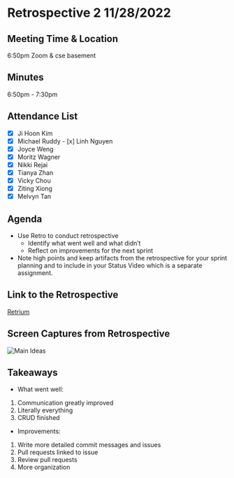 # Retrospective 2 11/28/2022

## Meeting Time & Location
6:50pm Zoom & cse basement

## Minutes
6:50pm - 7:30pm

## Attendance List
- [x] Ji Hoon Kim
- [x] Michael Ruddy
​​- [x] Linh Nguyen
- [x] Joyce Weng
- [x] Moritz Wagner
- [x] Nikki Rejai
- [x] Tianya Zhan
- [x] Vicky Chou
- [x] Ziting Xiong 
- [x] Melvyn Tan

## Agenda
- Use Retro to conduct retrospective
    - Identify what went well and what didn’t
    - Reflect on improvements for the next sprint
- Note high points and keep artifacts from the retrospective for your sprint planning and to include in your Status Video which is a separate assignment.  

## Link to the Retrospective
[Retrium](https://app.retrium.com/team-room/4c4d2144-2bda-4177-966a-c63896a554ed/history/54954eea-ed25-42e3-8e6c-de38379de45f)

## Screen Captures from Retrospective
![Main Ideas](admin/meetings/../../retrospective-images2/Retrium2.1.png)


## Takeaways
- What went well: 
1. Communication greatly improved
2. Literally everything
3. CRUD finished
- Improvements: 
1. Write more detailed commit messages and issues
2. Pull requests linked to issue
3. Review pull requests
4. More organization

